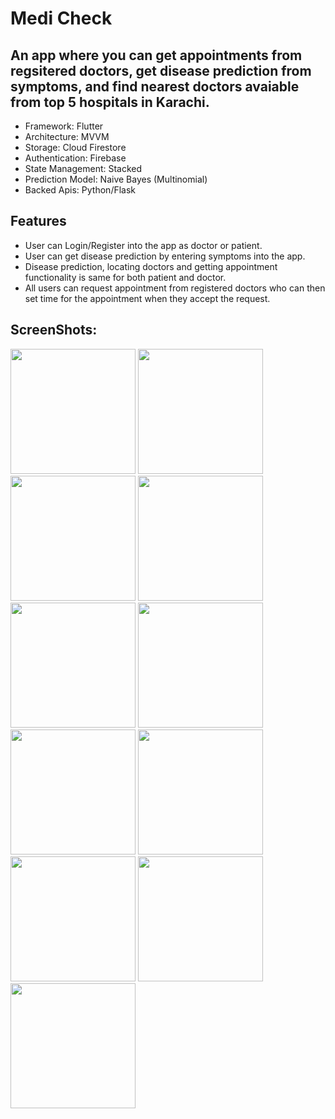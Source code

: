 # Medi Check
## An app where you can get appointments from regsitered doctors, get disease prediction from symptoms, and find nearest doctors avaiable from top 5 hospitals in Karachi.

 
- Framework: Flutter
- Architecture: MVVM
- Storage: Cloud Firestore
- Authentication: Firebase
- State Management: Stacked
- Prediction Model: Naive Bayes (Multinomial)
- Backed Apis: Python/Flask

## Features

- User can Login/Register into the app as doctor or patient.
- User can get disease prediction by entering symptoms into the app.
- Disease prediction, locating doctors and getting appointment functionality is same for both patient and doctor.
- All users can request appointment from registered doctors who can then set time for the appointment when they accept the request.

## ScreenShots:
<img src="https://user-images.githubusercontent.com/95017090/170888672-9974f3c6-e0d3-402b-ba13-73f617b80953.png" width="200">   <img src="https://user-images.githubusercontent.com/95017090/170888718-3184cb34-f47e-4096-8596-5c0f64a8c5c5.png" width="200">   <img src="https://user-images.githubusercontent.com/95017090/170888741-8c91f89d-46a2-4247-a2c6-00e8cb4e2872.png" width="200">   <img src="https://user-images.githubusercontent.com/95017090/170888756-0a566185-9390-4095-8b8a-82e045c3aa76.png" width="200">   <img src="https://user-images.githubusercontent.com/95017090/170888798-12e7627b-7faa-4013-9c2e-54f46817994a.png" width="200">   <img src="https://user-images.githubusercontent.com/95017090/170888828-bd924fa4-6dcc-490e-8219-f7c9fd4726e9.png" width="200">   <img src="https://user-images.githubusercontent.com/95017090/170888841-6396029d-460e-43ed-a76f-4b31975bb2fb.png" width="200">   <img src="https://user-images.githubusercontent.com/95017090/170888853-b1c7bd31-ad6a-43e8-968a-61ebad1d6bf0.png" width="200">   <img src="https://user-images.githubusercontent.com/95017090/170888877-e061cf25-da3b-42ac-9098-eb366f838459.png" width="200">   <img src="https://user-images.githubusercontent.com/95017090/170888889-2023a549-986e-4ba1-a856-ecc8ea0f1b22.png" width="200">   <img src="https://user-images.githubusercontent.com/95017090/170888907-0f0e1198-0a3d-40d7-98f4-99a3b68afa55.png" width="200">   
#





